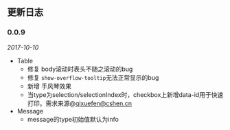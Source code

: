 ## 更新日志

### 0.0.9
*2017-10-10*

- Table
    - 修复 body滚动时表头不随之滚动的bug
    - 修复 `show-overflow-tooltip`无法正常显示的bug
    - 新增 手风琴效果
    - 当type为selection/selectionIndex时，checkbox上新增data-id用于快速打印。需求来源@qixuefen@cshen.cn
- Message
    - message的type初始值默认为info
